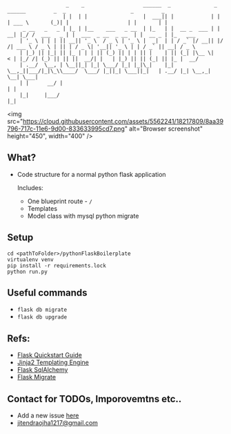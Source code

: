                        _    _                   ______  _              _    ______         _  _                     _         _
                      | |  | |                  |  ___|| |            | |   | ___ \       (_)| |                   | |       | |
         _ __   _   _ | |_ | |__    ___   _ __  | |_   | |  __ _  ___ | | __| |_/ /  ___   _ | |  ___  _ __  _ __  | |  __ _ | |_   ___
        | '_ \ | | | || __|| '_ \  / _ \ | '_ \ |  _|  | | / _` |/ __|| |/ /| ___ \ / _ \ | || | / _ \| '__|| '_ \ | | / _` || __| / _ \
        | |_) || |_| || |_ | | | || (_) || | | || |    | || (_| |\__ \|   < | |_/ /| (_) || || ||  __/| |   | |_) || || (_| || |_ |  __/
        | .__/  \__, | \__||_| |_| \___/ |_| |_|\_|    |_| \__,_||___/|_|\_\\____/  \___/ |_||_| \___||_|   | .__/ |_| \__,_| \__| \___|
        | |      __/ |                                                                                      | |
        |_|     |___/                                                                                       |_|



<img src="https://cloud.githubusercontent.com/assets/5562241/18217809/8aa39796-717c-11e6-9d00-833633995cd7.png" alt="Browser screenshot"  height="450", width="400" />


## What?

- Code structure for a normal python flask application

  Includes:

  - One blueprint route - `/`
  - Templates
  - Model class with mysql python migrate


## Setup

```
cd <pathToFolder>/pythonFlaskBoilerplate
virtualenv venv
pip install -r requirements.lock
python run.py
```

## Useful commands

- `flask db migrate`
- `flask db upgrade`


## Refs:

- [Flask Quickstart Guide](flask.pocoo.org/docs/0.11/quickstart/)
- [Jinja2 Templating Engine](http://jinja.pocoo.org/docs/dev/)
- [Flask SqlAlchemy](http://flask-sqlalchemy.pocoo.org/2.1/quickstart/)
- [Flask Migrate](https://flask-migrate.readthedocs.io/en/latest/)

## Contact for TODOs, Imporovemtns etc..

- Add a new issue [here](https://github.com/jitendra-1217/pythonFlaskBoilerplate/issues/new)
- jitendraojha1217@gmail.com
